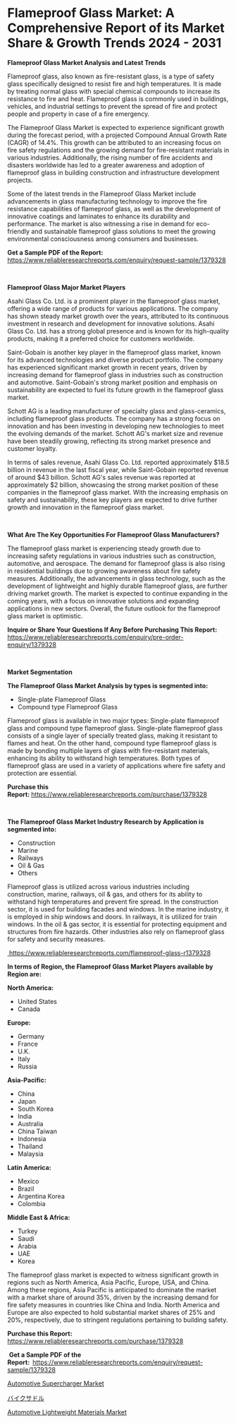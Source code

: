 <p><h1>Flameproof Glass Market: A Comprehensive Report of its Market Share & Growth Trends 2024 - 2031</h1></p><p><strong>Flameproof Glass Market Analysis and Latest Trends</strong></p>
<p><p>Flameproof glass, also known as fire-resistant glass, is a type of safety glass specifically designed to resist fire and high temperatures. It is made by treating normal glass with special chemical compounds to increase its resistance to fire and heat. Flameproof glass is commonly used in buildings, vehicles, and industrial settings to prevent the spread of fire and protect people and property in case of a fire emergency.</p><p>The Flameproof Glass Market is expected to experience significant growth during the forecast period, with a projected Compound Annual Growth Rate (CAGR) of 14.4%. This growth can be attributed to an increasing focus on fire safety regulations and the growing demand for fire-resistant materials in various industries. Additionally, the rising number of fire accidents and disasters worldwide has led to a greater awareness and adoption of flameproof glass in building construction and infrastructure development projects.</p><p>Some of the latest trends in the Flameproof Glass Market include advancements in glass manufacturing technology to improve the fire resistance capabilities of flameproof glass, as well as the development of innovative coatings and laminates to enhance its durability and performance. The market is also witnessing a rise in demand for eco-friendly and sustainable flameproof glass solutions to meet the growing environmental consciousness among consumers and businesses.</p></p>
<p><strong>Get a Sample PDF of the Report:&nbsp;</strong> <a href="https://www.reliableresearchreports.com/enquiry/request-sample/1379328">https://www.reliableresearchreports.com/enquiry/request-sample/1379328</a></p>
<p>&nbsp;</p>
<p><strong>Flameproof Glass Major Market Players</strong></p>
<p><p>Asahi Glass Co. Ltd. is a prominent player in the flameproof glass market, offering a wide range of products for various applications. The company has shown steady market growth over the years, attributed to its continuous investment in research and development for innovative solutions. Asahi Glass Co. Ltd. has a strong global presence and is known for its high-quality products, making it a preferred choice for customers worldwide.</p><p>Saint-Gobain is another key player in the flameproof glass market, known for its advanced technologies and diverse product portfolio. The company has experienced significant market growth in recent years, driven by increasing demand for flameproof glass in industries such as construction and automotive. Saint-Gobain's strong market position and emphasis on sustainability are expected to fuel its future growth in the flameproof glass market.</p><p>Schott AG is a leading manufacturer of specialty glass and glass-ceramics, including flameproof glass products. The company has a strong focus on innovation and has been investing in developing new technologies to meet the evolving demands of the market. Schott AG's market size and revenue have been steadily growing, reflecting its strong market presence and customer loyalty.</p><p>In terms of sales revenue, Asahi Glass Co. Ltd. reported approximately $18.5 billion in revenue in the last fiscal year, while Saint-Gobain reported revenue of around $43 billion. Schott AG's sales revenue was reported at approximately $2 billion, showcasing the strong market position of these companies in the flameproof glass market. With the increasing emphasis on safety and sustainability, these key players are expected to drive further growth and innovation in the flameproof glass market.</p></p>
<p>&nbsp;</p>
<p><strong>What Are The Key Opportunities For Flameproof Glass Manufacturers?</strong></p>
<p><p>The flameproof glass market is experiencing steady growth due to increasing safety regulations in various industries such as construction, automotive, and aerospace. The demand for flameproof glass is also rising in residential buildings due to growing awareness about fire safety measures. Additionally, the advancements in glass technology, such as the development of lightweight and highly durable flameproof glass, are further driving market growth. The market is expected to continue expanding in the coming years, with a focus on innovative solutions and expanding applications in new sectors. Overall, the future outlook for the flameproof glass market is optimistic.</p></p>
<p><strong>Inquire or Share Your Questions If Any Before Purchasing This Report:</strong> <a href="https://www.reliableresearchreports.com/enquiry/pre-order-enquiry/1379328">https://www.reliableresearchreports.com/enquiry/pre-order-enquiry/1379328</a></p>
<p>&nbsp;</p>
<p><strong>Market Segmentation</strong></p>
<p><strong>The Flameproof Glass Market Analysis by types is segmented into:</strong></p>
<p><ul><li>Single-plate Flameproof Glass</li><li>Compound type Flameproof Glass</li></ul></p>
<p><p>Flameproof glass is available in two major types: Single-plate flameproof glass and compound type flameproof glass. Single-plate flameproof glass consists of a single layer of specially treated glass, making it resistant to flames and heat. On the other hand, compound type flameproof glass is made by bonding multiple layers of glass with fire-resistant materials, enhancing its ability to withstand high temperatures. Both types of flameproof glass are used in a variety of applications where fire safety and protection are essential.</p></p>
<p><strong>Purchase this Report:&nbsp;</strong><a href="https://www.reliableresearchreports.com/purchase/1379328">https://www.reliableresearchreports.com/purchase/1379328</a></p>
<p>&nbsp;</p>
<p><strong>The Flameproof Glass Market Industry Research by Application is segmented into:</strong></p>
<p><ul><li>Construction</li><li>Marine</li><li>Railways</li><li>Oil & Gas</li><li>Others</li></ul></p>
<p><p>Flameproof glass is utilized across various industries including construction, marine, railways, oil & gas, and others for its ability to withstand high temperatures and prevent fire spread. In the construction sector, it is used for building facades and windows. In the marine industry, it is employed in ship windows and doors. In railways, it is utilized for train windows. In the oil & gas sector, it is essential for protecting equipment and structures from fire hazards. Other industries also rely on flameproof glass for safety and security measures.</p></p>
<p><a href="https://www.reliableresearchreports.com/flameproof-glass-r1379328">&nbsp;https://www.reliableresearchreports.com/flameproof-glass-r1379328</a></p>
<p><strong>In terms of Region, the Flameproof Glass Market Players available by Region are:</strong></p>
<p>
    <p> <strong> North America: </strong>
        <ul>
            <li>United States</li>
            <li>Canada</li>
        </ul>
        </p> 
    <p> <strong> Europe: </strong>
        <ul>
            <li>Germany</li>
            <li>France</li>
            <li>U.K.</li>
            <li>Italy</li>
            <li>Russia</li>
        </ul>
        </p> 
    <p> <strong> Asia-Pacific: </strong>
        <ul>
            <li>China</li>
            <li>Japan</li>
            <li>South Korea</li>
            <li>India</li>
            <li>Australia</li>
            <li>China Taiwan</li>
            <li>Indonesia</li>
            <li>Thailand</li>
            <li>Malaysia</li>
        </ul>
        </p> 
    <p> <strong> Latin America: </strong>
        <ul>
            <li>Mexico</li>
            <li>Brazil</li>
            <li>Argentina Korea</li>
            <li>Colombia</li>
        </ul>
        </p> 
    <p> <strong> Middle East & Africa: </strong>
        <ul>
            <li>Turkey</li>
            <li>Saudi</li>
            <li>Arabia</li>
            <li>UAE</li>
            <li>Korea</li>
        </ul>
    </p>
    </p>
<p><p>The flameproof glass market is expected to witness significant growth in regions such as North America, Asia Pacific, Europe, USA, and China. Among these regions, Asia Pacific is anticipated to dominate the market with a market share of around 35%, driven by the increasing demand for fire safety measures in countries like China and India. North America and Europe are also expected to hold substantial market shares of 25% and 20%, respectively, due to stringent regulations pertaining to building safety.</p></p>
<p><strong>Purchase this Report: </strong><a href="https://www.reliableresearchreports.com/purchase/1379328">https://www.reliableresearchreports.com/purchase/1379328</a></p>
<p>&nbsp;<strong>Get a Sample PDF of the Report:&nbsp;&nbsp;</strong><a href="https://www.reliableresearchreports.com/enquiry/request-sample/1379328">https://www.reliableresearchreports.com/enquiry/request-sample/1379328</a></p>
<p><strong></strong></p>
<p><p><a href="https://github.com/iprahimabdulrahmman/Market-Research-Report-List-1/blob/main/automotive-supercharger-market.md">Automotive Supercharger Market</a></p><p><a href="https://github.com/LeoraEber/Market-Research-Report-List-1/blob/main/3103523129310.md">バイクサドル</a></p><p><a href="https://github.com/NaomieConner2023/Market-Research-Report-List-1/blob/main/automotive-lightweight-materials-market.md">Automotive Lightweight Materials Market</a></p></p>